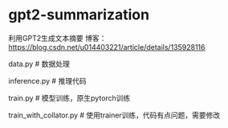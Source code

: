 # gpt2-summarization
利用GPT2生成文本摘要
博客：https://blog.csdn.net/u014403221/article/details/135928116


data.py  # 数据处理

inference.py  # 推理代码

train.py  # 模型训练，原生pytorch训练

train_with_collator.py  # 使用trainer训练，代码有点问题，需要修改

